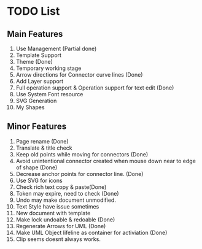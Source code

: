 # TODO List

## Main Features

1. Use Management (Partial done)
2. Template Support
3. Theme (Done)
4. Temporary working stage
5. Arrow directions for Connector curve lines (Done)
6. Add Layer support
7. Full operation support & Operation support for text edit (Done) 
8. Use System Font resource
9. SVG Generation
10. My Shapes

## Minor Features

1. Page rename (Done)
2. Translate & title check
3. Keep old points while moving for connectors (Done)
4. Avoid unintentional connector created when mouse down near to edge of shape (Done)
5. Decrease anchor points for connector line. (Done)
6. Use SVG for icons
7. Check rich text copy & paste(Done)
8. Token may expire, need to check (Done)
9. Undo may make document unmodified.
10. Text Style have issue sometimes
11. New document with template
12. Make lock undoable & redoable (Done)
13. Regenerate Arrows for UML (Done)
14. Make UML Object lifeline as container for activiation (Done)
15. Clip seems doesnt always works.

